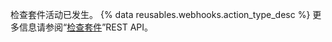 检查套件活动已发生。 {% data reusables.webhooks.action_type_desc %} 更多信息请参阅“[检查套件](/v3/checks/suites/)”REST API。

